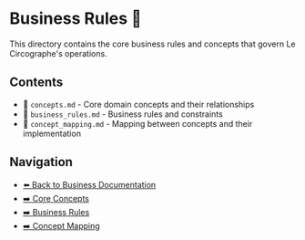 # Business Rules 📜

This directory contains the core business rules and concepts that govern Le Circographe's operations.

## Contents

- 📄 `concepts.md` - Core domain concepts and their relationships
- 📄 `business_rules.md` - Business rules and constraints
- 📄 `concept_mapping.md` - Mapping between concepts and their implementation

## Navigation

- [⬅️ Back to Business Documentation](../README.md)
- [➡️ Core Concepts](concepts.md)
- [➡️ Business Rules](business_rules.md)
- [➡️ Concept Mapping](concept_mapping.md) 